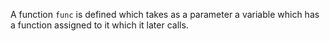 A function `func` is defined which takes as a parameter a variable which has a function assigned to it which it later calls.
